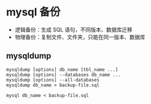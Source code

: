 # mysql 备份

* 逻辑备份：生成 SQL 语句，不同版本、数据库迁移
* 物理备份：复制文件、文件夹，只能在同一版本、数据库


## mysqldump

```
mysqldump [options] db_name [tbl_name ...]
mysqldump [options] --databases db_name ...
mysqldump [options] --all-databases
mysqldump db_name > backup-file.sql

mysql db_name < backup-file.sql
```

